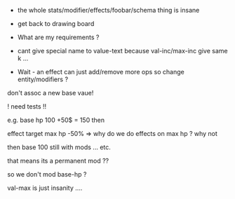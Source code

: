 


* the whole stats/modifier/effects/foobar/schema thing is insane
* get back to drawing board
* What are my requirements ?
* cant give special name to value-text because val-inc/max-inc give same k ...


* Wait - an effect can just add/remove more ops
so change entity/modifiers ?

don't assoc a new base vaue!


! need tests !!

e.g. base hp 100 +50$ = 150 then

effect target max hp -50% =>
why do we do effects on max hp ? why not

then base 100 still with mods ... etc.

that means its a permanent mod ??

so we don't mod base-hp ?

val-max is just insanity ....
